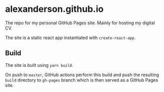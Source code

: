 # alexanderson.github.io

The repo for my personal GitHub Pages site. Mainly for hosting my digital CV.

The site is a static react app instantiated with `create-react-app`.

## Build

The site is built using `yarn build`. 

On push to `master`, GitHub actions perform this build and push the resulting 
`build` directory to `gh-pages` branch which is then served as a GitHub Pages
site.
